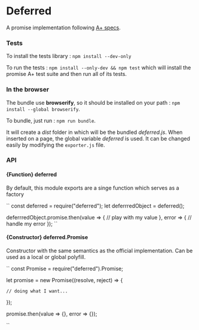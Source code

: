 # Deferred
A promise implementation following [A+ specs](https://promisesaplus.com/).

### Tests
To install the tests library : `npm install --dev-only`

To run the tests : `npm install --only-dev && npm test` which will install the promise A+ test suite and then run all of its tests.

### In the browser

The bundle use **browserify**, so it should be installed on your path : `npm install --global browserify`.

To bundle, just run : `npm run bundle`.

It will create a *dist* folder in which will be the bundled *deferred.js*. When inserted on a page, the global variable
*deferred* is used. It can be changed easily by modifying the `exporter.js` file.

### API

#### {Function} deferred

By default, this module exports are a singe function which serves as a factory

``
const deferred = require("deferred");
let deferrredObject = deferred();

deferrredObject.promise.then(value => {
    // play with my value
}, error => {
    // handle my error
});
``

#### {Constructor} deferred.Promise

Constructor with the same semantics as the official implementation. Can be used as a local or global polyfill.

``
const Promise = require("deferred").Promise;

let promise = new Promise((resolve, reject) => {

    // doing what I want...

});


promise.then(value => {}, error => {});

``
